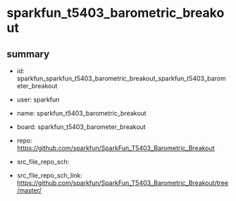 # sparkfun_t5403_barometric_breakout
 
## summary 
* id: sparkfun_sparkfun_t5403_barometric_breakout_sparkfun_t5403_barometer_breakout
* user: sparkfun
* name: sparkfun_t5403_barometric_breakout
* board: sparkfun_t5403_barometer_breakout
* repo: https://github.com/sparkfun/SparkFun_T5403_Barometric_Breakout



* src_file_repo_sch: 
* src_file_repo_sch_link: https://github.com/sparkfun/SparkFun_T5403_Barometric_Breakout/tree/master/






